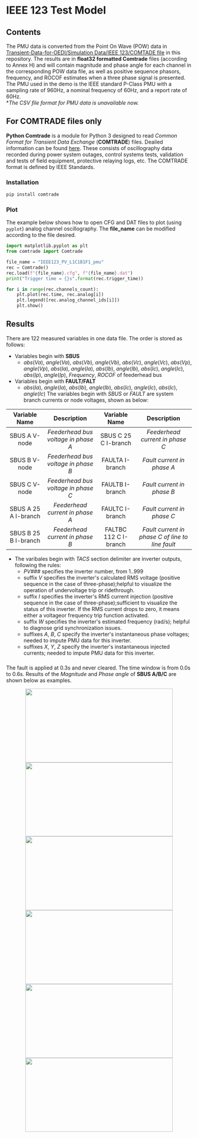 # IEEE 123 Test Model
## Contents
The PMU data is converted from the Point On Wave (POW) data in [Transient-Data-for-OEDI/Simulation Data/IEEE 123/COMTADE file](https://github.com/yuqingdong0/Transient-Data-for-OEDI/tree/main/Simulation%20Data/IEEE%20123/COMTRADE%20file) in this repository.
The results are in **float32 formatted Comtrade** files (according to Annex H) and will contain magnitude and phase angle for each channel in the corresponding POW data file, as well as positive sequence phasors, frequency, and ROCOF estimates when a three phase signal is presented. The PMU used in the demo is the IEEE standard P-Class PMU with a sampling rate of 960Hz, a nominal frequency of 60Hz, and a report rate of 60Hz.<br>
*_The CSV file format for PMU data is unavailable now._

## For COMTRADE files only
**Python Comtrade** is a module for Python 3 designed to read *Common Format for Transient Data Exchange* (**COMTRADE**) files. Deailed information can be found [here](https://github.com/dparrini/python-comtrade). These consists of oscillography data recorded during power system outages, control systems tests, validation and tests of field equipment, protective relaying logs, etc. The COMTRADE format is defined by IEEE Standards.
### Installation

```python
pip install comtrade
```

### Plot
The example below shows how to open CFG and DAT files to plot (using `pyplot`) analog channel oscillography. The **file_name** can be modified according to the file desired.

```python
import matplotlib.pyplot as plt
from comtrade import Comtrade

file_name = "IEEE123_PV_L1C1B1F1_pmu"
rec = Comtrade()
rec.load(f"{file_name}.cfg", f"{file_name}.dat")
print("Trigger time = {}s".format(rec.trigger_time))

for i in range(rec.channels_count):
    plt.plot(rec.time, rec.analog[i])
    plt.legend([rec.analog_channel_ids[i]])
    plt.show()
```

## Results
There are 122 measured variables in one data file.
The order is stored as follows: 
* Variables begin with **SBUS**
    * _abs_(_Va_), _angle_(_Va_), _abs_(_Vb_), _angle_(_Vb_), _abs_(_Vc_), _angle_(_Vc_), _abs_(_Vp_), _angle_(_Vp_), _abs_(_Ia_), _angle_(_Ia_), _abs_(_Ib_), _angle_(_Ib_), _abs_(_Ic_), _angle_(_Ic_), _abs_(_Ip_), _angle_(_Ip_), _Frequency_, _ROCOF_ of feederhead bus
* Variables begin with **FAULT/FALT**
    * _abs_(_Ia_), _angle_(_Ia_), _abs_(_Ib_), _angle_(_Ib_), _abs_(_Ic_), _angle_(_Ic_), _abs_(_Ic_), _angle_(_Ic_)
The variables begin with _SBUS_ or _FAULT_ are system branch currents or node voltages, shown as below:

| Variable Name | Description | Variable Name | Description |
| :---: | :---: | :---: | :---: |
| SBUS A V-node | *Feederhead bus voltage in phase A* | SBUS C 25 C I-branch | *Feederhead current in phase C* |
| SBUS B V-node | *Feederhead bus voltage in phase B* | FAULTA I-branch | *Fault current in phase A* | 
| SBUS C V-node | *Feederhead bus voltage in phase C* | FAULTB I-branch | *Fault current in phase B* | 
| SBUS A 25 A I-branch | *Feederhead current in phase A* | FAULTC I-branch | *Fault current in phase C* | 
| SBUS B 25 B I-branch | *Feederhead current in phase B* | FALTBC 112 C I-branch | *Fault current in phase C of line to line fault* | 

* The varibales begin with _TACS_ section delimiter are inverter outputs, following the rules:
    * _PV###_ specifies the inverter number, from 1..999
    * suffix _V_ specifies the inverter's calculated RMS voltage (positive sequence in the case of three-phase);helpful to visualize the operation of undervoltage trip or ridethrough.
    * suffix _I_ specifies the inverter's RMS current injection (positive sequence in the case of three-phase);sufficient to visualize the status of this inverter. If the RMS current drops to zero, it means either a voltageor frequency trip function activated.
    * suffix _W_ specifies the inverter's estimated frequency (rad/s); helpful to diagnose grid synchronization issues.
    * suffixes _A_, _B_, _C_ specify the inverter's instantaneous phase voltages; needed to impute PMU data for this inverter.
    * suffixes _X_, _Y_, _Z_ specify the inverter's instantaneous injected currents; needed to impute PMU data for this inverter.

### 
The fault is applied at 0.3s and never cleared. The time window is from 0.0s to 0.6s. Results of the *Magnitude* and *Phase angle* of **SBUS A/B/C** are shown below as examples.

<div align=center><img src="https://user-images.githubusercontent.com/113486786/206096429-81d9650c-2006-4cca-a5cd-0614c56aa76f.png" width="400" height="200"/><div<div align=center><img src="https://user-images.githubusercontent.com/113486786/206096440-7f214fca-e46f-4f5a-a88b-e7d78b74749a.png" width="400" height="200"/></div>
<div align=center><img src="https://user-images.githubusercontent.com/113486786/206098449-872a4d29-7141-4236-bf8d-e7d0bdd1246e.png" width="400" height="200"/><div<divalign=center><img src="https://user-images.githubusercontent.com/113486786/206098464-78d4dac8-e8c3-425c-a9af-45512799fa1f.png" width="400" height="200"/></div>
<div align=center><img src="https://user-images.githubusercontent.com/113486786/206099086-8f903c36-f113-440f-8390-98289d3a4b93.png" width="400" height="200"/><div<divalign=center><img src="https://user-images.githubusercontent.com/113486786/206099134-04b2ec1b-1c45-4e3d-a82f-dcae7253350b.png" width="400" height="200"/></div>


